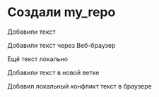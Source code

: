 ﻿# Создали my_repo

Добавили текст

Добавили текст через Веб-браузер

Ещё текст локально

Добавили текст в новой ветке

Добавил локальный конфликт текст в браузере

